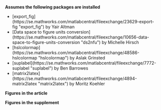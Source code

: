**Assumes the following packages are installed**
<ul>
  <li>[export_fig](https://se.mathworks.com/matlabcentral/fileexchange/23629-export-fig "export_fig")  by Yair Altman</li>

  <li>[Data space to figure units conversion](https://se.mathworks.com/matlabcentral/fileexchange/10656-data-space-to-figure-units-conversion "ds2nfu") by Michelle Hirsch</li>

  <li>[hslcolormap](https://se.mathworks.com/matlabcentral/fileexchange/48586-hslcolormap "hslcolormap") by Aslak Grinsted</li>

  <li>[suplabel](https://se.mathworks.com/matlabcentral/fileexchange/7772-suplabel "suplabel") by Ben Barrowes</li>

  <li>[matrix2latex](https://se.mathworks.com/matlabcentral/fileexchange/4894-matrix2latex "matrix2latex") by Moritz Koehler</li>  
</ul>

**Figures in the article**


**Figures in the supplement**
